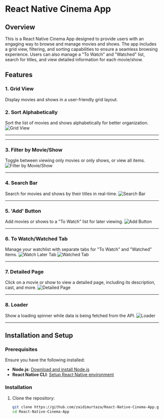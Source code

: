 # React Native Cinema App

## Overview
This is a React Native Cinema App designed to provide users with an engaging way to browse and manage movies and shows. The app includes a grid view, filtering, and sorting capabilities to ensure a seamless browsing experience. Users can also manage a "To Watch" and "Watched" list, search for titles, and view detailed information for each movie/show.

## Features

### 1. **Grid View**
Display movies and shows in a user-friendly grid layout.
### 2. **Sort Alphabetically**
Sort the list of movies and shows alphabetically for better organization.
![Grid View](./assets/images/screen5.png)

---




---

### 3. **Filter by Movie/Show**
Toggle between viewing only movies or only shows, or view all items.
![Filter by Movie/Show](./assets/images/screen6.jpg)

---

### 4. **Search Bar**
Search for movies and shows by their titles in real-time.
![Search Bar](./screenshots/search-bar.png)

---

### 5. **'Add' Button**
Add movies or shows to a "To Watch" list for later viewing.
![Add Button](./assets/images/screen3.jpg)

---

### 6. **To Watch/Watched Tab**
Manage your watchlist with separate tabs for "To Watch" and "Watched" items.
![Watch Later Tab](./assets/images/screen2.jpg)
![Watched Tab](./assets/images/screen4.jpg)

---

### 7. **Detailed Page**
Click on a movie or show to view a detailed page, including its description, cast, and more.
![Detailed Page](./assets/images/screen1.jpg)

---

### 8. **Loader**
Show a loading spinner while data is being fetched from the API.
![Loader](./assets/images/screen7.jpg)

---

## Installation and Setup

### Prerequisites
Ensure you have the following installed:
- **Node.js**: [Download and install Node.js](https://nodejs.org/)
- **React Native CLI**: [Setup React Native environment](https://reactnative.dev/docs/environment-setup)

### Installation

1. Clone the repository:
   ```bash
   git clone https://github.com/zaidimurtaza/React-Native-Cinema-App.git
   cd React-Native-Cinema-App

